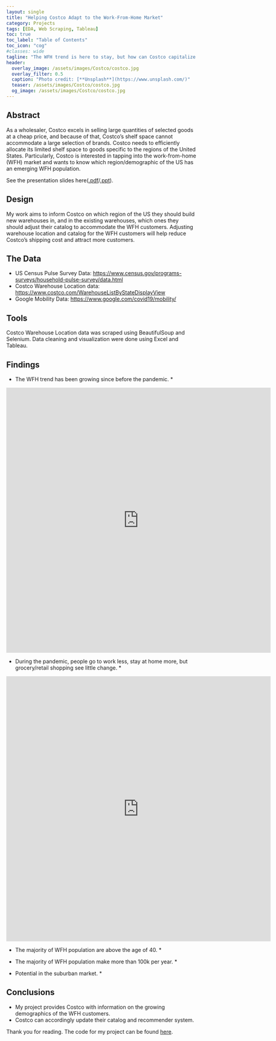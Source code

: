 ```yaml
---
layout: single
title: "Helping Costco Adapt to the Work-From-Home Market"
category: Projects
tags: [EDA, Web Scraping, Tableau]
toc: true
toc_label: "Table of Contents"
toc_icon: "cog"
#classes: wide
tagline: "The WFH trend is here to stay, but how can Costco capitalize on it?"
header:
  overlay_image: /assets/images/Costco/costco.jpg
  overlay_filter: 0.5
  caption: "Photo credit: [**Unsplash**](https://www.unsplash.com/)"
  teaser: /assets/images/Costco/costco.jpg
  og_image: /assets/images/Costco/costco.jpg
---
```


## Abstract
As a wholesaler, Costco excels in selling large quantities of selected goods at a cheap price, and because of that, Costco’s shelf space cannot accommodate a large selection of brands. Costco needs to efficiently allocate its limited shelf space to goods specific to the regions of the United States. Particularly, Costco is interested in tapping into the work-from-home (WFH) market and wants to know which region/demographic of the US has an emerging WFH population.

See the presentation slides here([.pdf](https://github.com/JoshJingtianWang/Costco-Business/blob/main/presentation_josh_wang.pdf)/[.ppt](https://github.com/JoshJingtianWang/Costco-Business/blob/main/presentation_josh_wang.pptx)).

## Design
My work aims to inform Costco on which region of the US they should build new warehouses in, and in the existing warehouses, which ones they should adjust their catalog to accommodate the WFH customers. Adjusting warehouse location and catalog for the WFH customers will help reduce Costco’s shipping cost and attract more customers.

## The Data
- US Census Pulse Survey Data: 
https://www.census.gov/programs-surveys/household-pulse-survey/data.html
- Costco Warehouse Location data: https://www.costco.com/WarehouseListByStateDisplayView
- Google Mobility Data: 
https://www.google.com/covid19/mobility/

## Tools
Costco Warehouse Location data was scraped using BeautifulSoup and Selenium. Data cleaning and visualization were done using Excel and Tableau.

## Findings
* The WFH trend has been growing since before the pandemic. *

<iframe seamless frameborder="0" src="https://public.tableau.com/views/Applymobility_popdensity/WFH2004-2019?:showVizHome=no&:embed=true&:display_count=true" width = '700' height = '700' scrolling='yes' ></iframe> 

* During the pandemic, people go to work less, stay at home more, but grocery/retail shopping see little change. *

<iframe seamless frameborder="0" src="https://public.tableau.com/views/Applymobility_popdensity/GoogleMobility?:showVizHome=no&:embed=true&:display_count=true" width = '700' height = '700' scrolling='yes' ></iframe> 

* The majority of WFH population are above the age of 40. *

* The majority of WFH population make more than 100k per year. *

* Potential in the suburban market. *



## Conclusions
- My project provides Costco with information on the growing demographics of the WFH customers.
- Costco can accordingly update their catalog and recommender system.

Thank you for reading. The code for my project can be found [here](https://github.com/JoshJingtianWang/Costco-Business). 